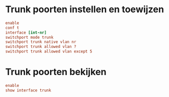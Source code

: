 # Trunk poorten instellen en toewijzen

```ini 
enable
conf t
interface [int-nr]
switchport mode trunk
switchport trunk native vlan nr 
switchport trunk allowed vlan ? 
switchport trunk allowed vlan except 5
```

# Trunk poorten bekijken

```ini 
enable
show interface trunk
```
